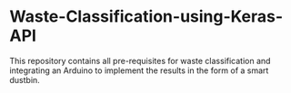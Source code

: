 # Waste-Classification-using-Keras-API
This repository contains all pre-requisites for waste classification and integrating an Arduino to implement the results in the form of a smart dustbin. 
